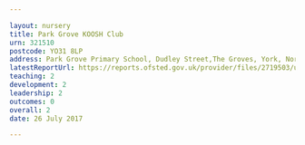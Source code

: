```yaml
---

layout: nursery
title: Park Grove KOOSH Club
urn: 321510
postcode: YO31 8LP
address: Park Grove Primary School, Dudley Street,The Groves, York, North Yorkshire, YO31 8LP
latestReportUrl: https://reports.ofsted.gov.uk/provider/files/2719503/urn/321510.pdf
teaching: 2
development: 2
leadership: 2
outcomes: 0
overall: 2
date: 26 July 2017

---
```

